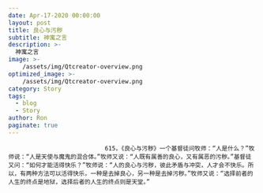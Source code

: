 ```yaml
---
date: Apr-17-2020 00:00:00
layout: post
title: 良心与污秽
subtitle: 神寓之言
description: >-
  神寓之言
image: >-
    /assets/img/Qtcreator-overview.png
optimized_image: >-
    /assets/img/Qtcreator-overview.png
category: Story
tags:
  - blog
  - Story
author: Ron
paginate: true
---
```


							　　615，《良心与污秽》一个基督徒问牧师：“人是什么？”牧师说：“人是天使与魔鬼的混合体。”牧师又说：“人既有属善的良心，又有属恶的污秽。”基督徒又问：“如何才能活得快乐？”牧师说：“人的良心与污秽，彼此矛盾与冲突，人才会不快乐。所以，有两种方法可以活得快乐，一种是去掉良心，另一种是去掉污秽。”牧师又说：“选择前者的人生的终点是地狱，选择后者的人生的终点则是天堂。”
							
							
						